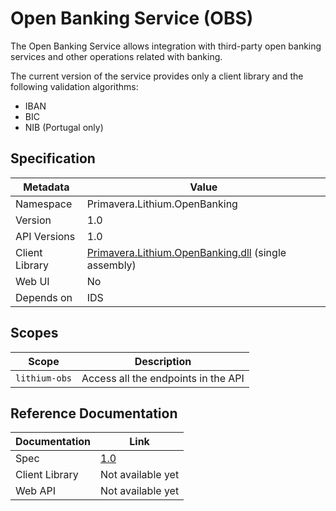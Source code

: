 # Open Banking Service (OBS)

The Open Banking Service allows integration with third-party open banking services and other operations related with banking.

The current version of the service provides only a client library and the following validation algorithms:

- IBAN
- BIC
- NIB (Portugal only)

## Specification

<!-- markdown-link-check-disable -->
| Metadata | Value |
| - | - |
| Namespace | Primavera.Lithium.OpenBanking |
| Version | 1.0 |
| API Versions | 1.0 |
| Client Library | [Primavera.Lithium.OpenBanking.dll](http://nuget.primaverabss.com:82/feeds/public-lithium-general/Primavera.Lithium.OpenBanking) (single assembly) |
| Web UI | No |
| Depends on | IDS |
<!-- markdown-link-check-enable -->

## Scopes

| Scope | Description |
| - | - |
| `lithium-obs` | Access all the endpoints in the API |

## Reference Documentation

<!-- markdown-link-check-disable -->
| Documentation | Link |
| - | - |
| Spec | [1.0](./specs/obs-spec-1.0.md) |
| Client Library | Not available yet |
| Web API | Not available yet |
<!-- markdown-link-check-enable -->
